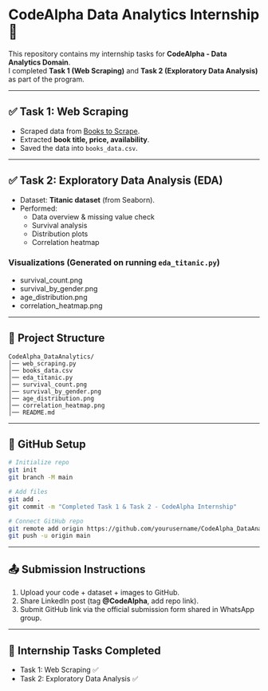 # CodeAlpha Data Analytics Internship 🚀

This repository contains my internship tasks for **CodeAlpha - Data Analytics Domain**.  
I completed **Task 1 (Web Scraping)** and **Task 2 (Exploratory Data Analysis)** as part of the program.  

---

## ✅ Task 1: Web Scraping

- Scraped data from [Books to Scrape](https://books.toscrape.com/).
- Extracted **book title, price, availability**.
- Saved the data into `books_data.csv`.

---

## ✅ Task 2: Exploratory Data Analysis (EDA)

- Dataset: **Titanic dataset** (from Seaborn).
- Performed:
  - Data overview & missing value check
  - Survival analysis
  - Distribution plots
  - Correlation heatmap

### Visualizations (Generated on running `eda_titanic.py`)
- survival_count.png  
- survival_by_gender.png  
- age_distribution.png  
- correlation_heatmap.png  

---

## 📂 Project Structure
```
CodeAlpha_DataAnalytics/
│── web_scraping.py
│── books_data.csv
│── eda_titanic.py
│── survival_count.png
│── survival_by_gender.png
│── age_distribution.png
│── correlation_heatmap.png
│── README.md
```

---

## 🚀 GitHub Setup

```bash
# Initialize repo
git init
git branch -M main

# Add files
git add .
git commit -m "Completed Task 1 & Task 2 - CodeAlpha Internship"

# Connect GitHub repo
git remote add origin https://github.com/yourusername/CodeAlpha_DataAnalytics.git
git push -u origin main
```

---

## 📤 Submission Instructions
1. Upload your code + dataset + images to GitHub.  
2. Share LinkedIn post (tag **@CodeAlpha**, add repo link).  
3. Submit GitHub link via the official submission form shared in WhatsApp group.  

---

## 🏅 Internship Tasks Completed
- Task 1: Web Scraping ✅  
- Task 2: Exploratory Data Analysis ✅  
